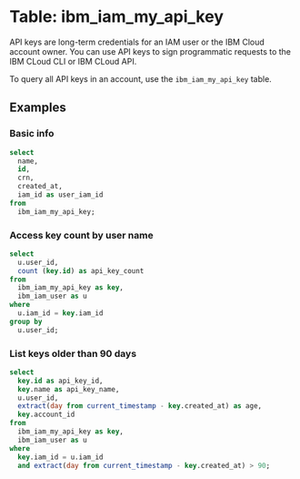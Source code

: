 # Table: ibm_iam_my_api_key

API keys are long-term credentials for an IAM user or the IBM Cloud account owner. You can use API keys to sign programmatic requests to the IBM CLoud CLI or IBM CLoud API.

To query all API keys in an account, use the `ibm_iam_my_api_key` table.

## Examples

### Basic info

```sql
select
  name,
  id,
  crn,
  created_at,
  iam_id as user_iam_id
from
  ibm_iam_my_api_key;
```

### Access key count by user name

```sql
select
  u.user_id,
  count (key.id) as api_key_count
from
  ibm_iam_my_api_key as key,
  ibm_iam_user as u
where
  u.iam_id = key.iam_id
group by
  u.user_id;
```

### List keys older than 90 days

```sql
select
  key.id as api_key_id,
  key.name as api_key_name,
  u.user_id,
  extract(day from current_timestamp - key.created_at) as age,
  key.account_id
from
  ibm_iam_my_api_key as key,
  ibm_iam_user as u
where
  key.iam_id = u.iam_id
  and extract(day from current_timestamp - key.created_at) > 90;
```
